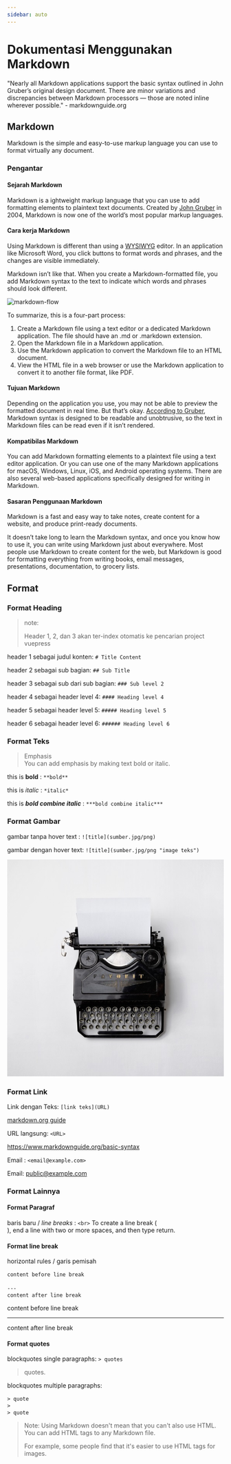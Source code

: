```yaml
---
sidebar: auto
---
```


# Dokumentasi Menggunakan Markdown 
"Nearly all Markdown applications support the basic syntax outlined in John Gruber’s original design document. There are minor variations and discrepancies between Markdown processors — those are noted inline wherever possible." - markdownguide.org

## Markdown 
Markdown is the simple and easy-to-use markup language you can use to format virtually any document.

### Pengantar

#### Sejarah Markdown

Markdown is a ightweight markup language that you can use to add formatting elements to plaintext text documents. Created by [John Gruber](https://daringfireball.net/projects/markdown/) in 2004, Markdown is now one of the world’s most popular markup languages.

#### Cara kerja Markdown

Using Markdown is different than using a [WYSIWYG](https://en.wikipedia.org/wiki/WYSIWYG) editor. In an application like Microsoft Word, you click buttons to format words and phrases, and the changes are visible immediately. 

Markdown isn’t like that. When you create a Markdown-formatted file, you add Markdown syntax to the text to indicate which words and phrases should look different.

![markdown-flow](https://d33wubrfki0l68.cloudfront.net/75cdd78aba218a9abbfe91d2ba2cf540a7502d8c/553fa/assets/images/process.png "Cara Kerja Markdown")

To summarize, this is a four-part process:

1. Create a Markdown file using a text editor or a dedicated Markdown application. The file should have an .md or .markdown extension.
2. Open the Markdown file in a Markdown application.
3. Use the Markdown application to convert the Markdown file to an HTML document.
4. View the HTML file in a web browser or use the Markdown application to convert it to another file format, like PDF.

#### Tujuan Markdown

Depending on the application you use, you may not be able to preview the formatted document in real time. But that’s okay. [According to Gruber](http://daringfireball.net/projects/markdown/), Markdown syntax is designed to be readable and unobtrusive, so the text in Markdown files can be read even if it isn’t rendered.

#### Kompatibilas Markdown

You can add Markdown formatting elements to a plaintext file using a text editor application. Or you can use one of the many Markdown applications for macOS, Windows, Linux, iOS, and Android operating systems. There are also several web-based applications specifically designed for writing in Markdown.



#### Sasaran Penggunaan Markdown

Markdown is a fast and easy way to take notes, create content for a website, and produce print-ready documents.

It doesn’t take long to learn the Markdown syntax, and once you know how to use it, you can write using Markdown just about everywhere. Most people use Markdown to create content for the web, but Markdown is good for formatting everything from writing books, email messages, presentations, documentation, to grocery lists.



## Format
### Format Heading

> note: 
>
> Header 1, 2, dan 3 akan ter-index otomatis ke pencarian project vuepress

header 1 sebagai judul konten:  `# Title Content`

header 2 sebagai sub bagian: `## Sub Title`

header 3 sebagai sub dari sub bagian: `### Sub level 2`

header 4 sebagai header level 4: `#### Heading level 4`

header 5 sebagai header level 5: `##### Heading level 5`

header 6 sebagai header level 6: `###### Heading level 6` 



### Format Teks

> Emphasis <br>
> You can add emphasis by making text bold or italic.

this is **bold** : `**bold** `

this is *italic* : `*italic*`

this is ***bold combine italic*** : `***bold combine italic***`



### Format Gambar

gambar tanpa hover text : `![title](sumber.jpg/png)` <br>

gambar dengan hover text: `![title](sumber.jpg/png "image teks")`

![Type machine](./img/writer.jpg "Type machine")



### Format Link

Link dengan Teks: `[link teks](URL)`

[markdown.org guide](https://www.markdownguide.org/basic-syntax)

URL langsung: `<URL>`

<https://www.markdownguide.org/basic-syntax>



Email : `<email@example.com>`

Email: <public@example.com> 


### Format Lainnya

#### Format Paragraf

baris baru / *line breaks* : `<br>`
To create a line break (<br>), end a line with two or more spaces, and then type return.



#### Format line break
horizontal rules / garis pemisah  
```
content before line break

---
content after line break
```

content before line break

---
content after line break




#### Format quotes

blockquotes single paragraphs: 
`> quotes`

> quotes.

blockquotes multiple paragraphs: 
```
> quote
>  
> quote

```

> Note: Using Markdown doesn't mean that you can't also use HTML. You can add HTML tags to any Markdown file.
> 
> For example, some people find that it's easier to use HTML tags for images.





